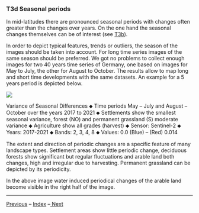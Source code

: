 ### T3d	Seasonal periods

In mid-latitudes there are pronounced seasonal periods with changes often greater than the changes over years. On the one hand the seasonal changes themselves can be of interest (see [T3b]()).

In order to depict typical features, trends or outliers, the season of the images should be taken into account. For long time series images of the same season should be preferred. We got no problems to collect enough images for two 40 years time series of Germany, one based on images for May to July, the other for August to October. The results allow to map long and short time developments with the same datasets. An example for a 5 years period is depicted below.

![](/home/c7sepe2/ESIS/GitHub_Documents/images/t3_Seasons.png)

Variance of Seasonal Differences ⬥ Time periods May – July and August – October over the years 2017 to 2021 ⬥ Settlements show the smallest seasonal variance, forest (NO) and permanent grassland (S) moderate variance ⬥ Agriculture show all grades (harvest) ⬥ Sensor: Sentinel-2 ⬥  Years: 2017-2021 ⬥ Bands: 2, 3, 4, 8 ⬥ Values: 0.0 (Blue) – (Red) 0.014

The extent and direction of periodic changes are a specific feature of many landscape types. Settlement areas show little periodic change, deciduous forests show significant but regular fluctuations and arable land both changes, high and irregular due to harvesting. Permanent grassland can be depicted by its periodicity.

In the above image water induced periodical changes of the arable land become visible in the right half of the image.

-----

[Previous](3c_Contrast.md) – [Index](Index.md) –[ Next](3e_Outliers.md)